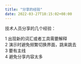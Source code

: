 ```yaml
---
title: "分享的经验"
date: 2022-03-27T18:15:02+08:00
---
```


技术人员分享的几个经验：

1 出现新的词汇或者工具需要解释  
2 演示时避免频繁切换界面，跳来跳去  
3 要有主线  
4 避免分享内容太多  
